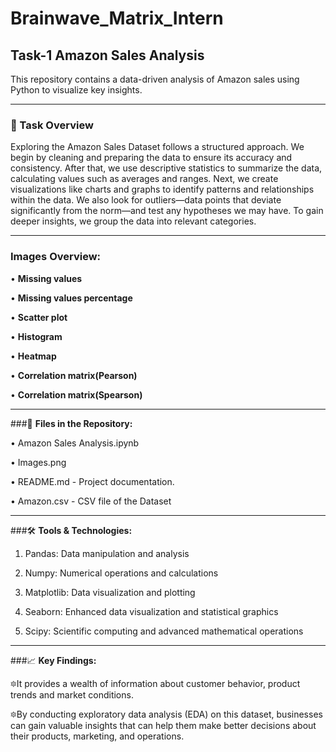 # Brainwave_Matrix_Intern
## Task-1 Amazon Sales Analysis
This repository contains a data-driven analysis of Amazon sales using Python to visualize key insights.

---
### 📌 Task Overview
Exploring the Amazon Sales Dataset follows a structured approach. We begin by cleaning and preparing the data to ensure its accuracy and consistency. After that, we use descriptive statistics to summarize the data, calculating values such as averages and ranges. Next, we create visualizations like charts and graphs to identify patterns and relationships within the data. We also look for outliers—data points that deviate significantly from the norm—and test any hypotheses we may have. To gain deeper insights, we group the data into relevant categories.

---
### Images Overview:

• **Missing values**

•	**Missing values percentage**

•	**Scatter plot**

•	**Histogram**

•	**Heatmap**

•	**Correlation matrix(Pearson)**

•	**Correlation matrix(Spearson)**

                  

---
###📂 **Files in the Repository:**

•	Amazon Sales Analysis.ipynb

•	Images.png

•	README.md - Project documentation.

•	Amazon.csv - CSV file of the Dataset

---
###🛠️ **Tools & Technologies:**

1. Pandas: Data manipulation and analysis

2. Numpy: Numerical operations and calculations

3. Matplotlib: Data visualization and plotting

4. Seaborn: Enhanced data visualization and statistical graphics

5. Scipy: Scientific computing and advanced mathematical operations
---
###📈 **Key Findings:**

🔯It provides a wealth of information about customer behavior, product trends and market conditions.

🔯By conducting exploratory data analysis (EDA) on this dataset, businesses can gain valuable insights that can help them make better decisions about their 
   products, marketing, and operations.

